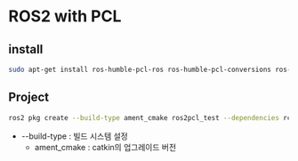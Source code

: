 # ROS2 with PCL

## install

```bash
sudo apt-get install ros-humble-pcl-ros ros-humble-pcl-conversions ros-humble-pcl-msgs pcl-ros-tools
```

## Project

```bash
ros2 pkg create --build-type ament_cmake ros2pcl_test --dependencies rclcpp std_msgs sensor_msgs pcl_conversions pcl_apps-1.12
```

- --build-type : 빌드 시스템 설정
	- ament_cmake : catkin의 업그레이드 버전
